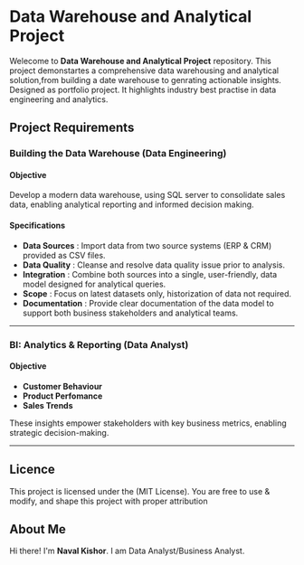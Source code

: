 # Data Warehouse and Analytical Project

Welecome to **Data Warehouse and Analytical Project** repository.
This project demonstartes a comprehensive data warehousing and analytical solution,from building a date warehouse to genrating actionable insights. Designed as portfolio project. It highlights industry best practise in data engineering and analytics.


## Project Requirements

### Building the Data Warehouse (Data Engineering)

#### Objective
Develop a modern data warehouse, using SQL server to consolidate sales data, enabling analytical reporting and informed decision making.

#### Specifications

- **Data Sources** : Import data from two source systems (ERP & CRM) provided as CSV files.
- **Data Quality** : Cleanse and resolve data quality issue prior to analysis.
- **Integration**  : Combine both sources into a single, user-friendly, data model designed for analytical queries.
- **Scope** : Focus on latest datasets only, historization of data not required.
- **Documentation** : Provide clear documentation of the data model to support both business stakeholders and analytical teams.

----

### BI: Analytics & Reporting (Data Analyst)

#### Objective

 - **Customer Behaviour**
 - **Product Perfomance**
 - **Sales Trends**

 These insights empower stakeholders with key business metrics, enabling strategic decision-making.

 ----


 ## Licence

 This project is licensed under the (MIT License). You are free to use & modify, and shape this project with proper attribution


 ## About Me
Hi there! I'm **Naval Kishor**. I am Data Analyst/Business Analyst.





